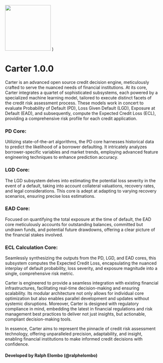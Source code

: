 <img src="https://github.com/mern-labs/carter/assets/129014318/b02fa331-282e-4fe5-8b4d-9cdb6575b041" width="auto" height="150">
)

# Carter 1.0.0
Carter is an advanced open source credit decision engine, meticulously crafted to serve the nuanced needs of financial institutions. At its core, Carter integrates a quartet of sophisticated subsystems, each powered by a specialized machine learning model, tailored to execute distinct facets of the credit risk assessment process. These models work in concert to evaluate Probability of Default (PD), Loss Given Default (LGD), Exposure at Default (EAD), and subsequently, compute the Expected Credit Loss (ECL), providing a comprehensive risk profile for each credit application.

### PD Core: 
Utilizing state-of-the-art algorithms, the PD core harnesses historical data to predict the likelihood of a borrower defaulting. It intricately analyzes borrower-specific variables and market trends, employing advanced feature engineering techniques to enhance prediction accuracy.

### LGD Core: 
The LGD subsystem delves into estimating the potential loss severity in the event of a default, taking into account collateral valuations, recovery rates, and legal considerations. This core is adept at adapting to varying recovery scenarios, ensuring precise loss estimations.

### EAD Core: 
Focused on quantifying the total exposure at the time of default, the EAD core meticulously accounts for outstanding balances, committed but undrawn funds, and potential future drawdowns, offering a clear picture of the financial stakes involved.

### ECL Calculation Core: 
Seamlessly synthesizing the outputs from the PD, LGD, and EAD cores, this subsystem computes the Expected Credit Loss, encapsulating the nuanced interplay of default probability, loss severity, and exposure magnitude into a single, comprehensive risk metric.

Carter is engineered to provide a seamless integration with existing financial infrastructures, facilitating real-time decision-making and ensuring scalability. Its modular architecture not only allows for individual core optimization but also enables parallel development and updates without systemic disruptions. Moreover, Carter is designed with regulatory compliance in mind, embedding the latest in financial regulations and risk management best practices to deliver not just insights, but actionable, compliant decision-making tools.

In essence, Carter aims to represent the pinnacle of credit risk assessment technology, offering unparalleled precision, adaptability, and insight, enabling financial institutions to make informed credit decisions with confidence.

#### Developed by Ralph Elombo (@ralphelombo)
